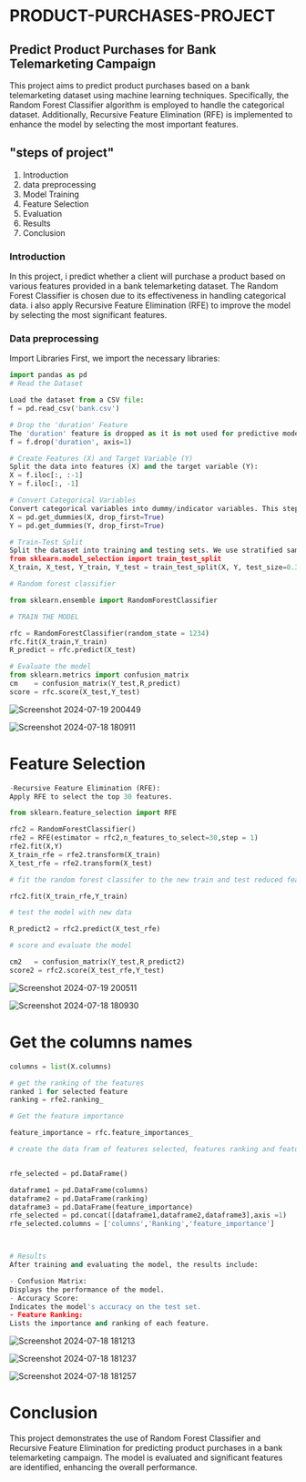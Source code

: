 # PRODUCT-PURCHASES-PROJECT


## Predict Product Purchases for Bank Telemarketing Campaign
This project aims to predict product purchases based on a bank telemarketing dataset using machine learning techniques. Specifically, the Random Forest Classifier algorithm is employed to handle the categorical dataset. Additionally, Recursive Feature Elimination (RFE) is implemented to enhance the model by selecting the most important features.

## "steps of project" 
1. Introduction
2. data preprocessing 
3. Model Training
4. Feature Selection
5. Evaluation
6. Results
7. Conclusion


### Introduction
In this project, i predict whether a client will purchase a product based on various features provided in a bank telemarketing dataset. The Random Forest Classifier is chosen due to its effectiveness in handling categorical data. i also apply Recursive Feature Elimination (RFE) to improve the model by selecting the most significant features.

### Data preprocessing
Import Libraries
First, we import the necessary libraries:
``` python
import pandas as pd
# Read the Dataset

Load the dataset from a CSV file:
f = pd.read_csv('bank.csv')

# Drop the 'duration' Feature
The 'duration' feature is dropped as it is not used for predictive modeling. It can be misleading because it is related to the outcome of the call:
f = f.drop('duration', axis=1)

# Create Features (X) and Target Variable (Y)
Split the data into features (X) and the target variable (Y):
X = f.iloc[:, :-1]
Y = f.iloc[:, -1]

# Convert Categorical Variables
Convert categorical variables into dummy/indicator variables. This step is crucial as machine learning models require numerical input:
X = pd.get_dummies(X, drop_first=True)
Y = pd.get_dummies(Y, drop_first=True)

# Train-Test Split
Split the dataset into training and testing sets. We use stratified sampling to ensure that the target variable's distribution is similar in both training and testing sets:
from sklearn.model_selection import train_test_split
X_train, X_test, Y_train, Y_test = train_test_split(X, Y, test_size=0.3, random_state=1234, str

# Random forest classifier 

from sklearn.ensemble import RandomForestClassifier

# TRAIN THE MODEL 

rfc = RandomForestClassifier(random_state = 1234)
rfc.fit(X_train,Y_train)
R_predict = rfc.predict(X_test)

# Evaluate the model 
from sklearn.metrics import confusion_matrix 
cm    = confusion_matrix(Y_test,R_predict)
score = rfc.score(X_test,Y_test) 
```
![Screenshot 2024-07-19 200449](https://github.com/user-attachments/assets/303bfd7f-5780-4e26-9b4d-0d1df8293d61)


![Screenshot 2024-07-18 180911](https://github.com/user-attachments/assets/d0defb6c-c326-441e-9937-18fd0cd6afef)


# Feature Selection
```python
-Recursive Feature Elimination (RFE): 
Apply RFE to select the top 30 features.

from sklearn.feature_selection import RFE

rfc2 = RandomForestClassifier()
rfe2 = RFE(estimator = rfc2,n_features_to_select=30,step = 1)
rfe2.fit(X,Y)
X_train_rfe = rfe2.transform(X_train)
X_test_rfe = rfe2.transform(X_test)

# fit the random forest classifer to the new train and test reduced feature data 

rfc2.fit(X_train_rfe,Y_train)

# test the model with new data 

R_predict2 = rfc2.predict(X_test_rfe)

# score and evaluate the model  

cm2   = confusion_matrix(Y_test,R_predict2)
score2 = rfc2.score(X_test_rfe,Y_test)   
```
![Screenshot 2024-07-19 200511](https://github.com/user-attachments/assets/30401111-c0fc-4cd2-9d37-62edbc3f70c4)



![Screenshot 2024-07-18 180930](https://github.com/user-attachments/assets/1d4be301-9282-47f4-a2dd-d31caaecf6fb)


# Get the columns names 
```python
columns = list(X.columns)

# get the ranking of the features
ranked 1 for selected feature 
ranking = rfe2.ranking_

# Get the feature importance 

feature_importance = rfc.feature_importances_

# create the data fram of features selected, features ranking and features importance


rfe_selected = pd.DataFrame()

dataframe1 = pd.DataFrame(columns)
dataframe2 = pd.DataFrame(ranking)
dataframe3 = pd.DataFrame(feature_importance)
rfe_selected = pd.concat([dataframe1,dataframe2,dataframe3],axis =1)
rfe_selected.columns = ['columns','Ranking','feature_importance']



# Results
After training and evaluating the model, the results include:

- Confusion Matrix: 
Displays the performance of the model.
- Accuracy Score: 
Indicates the model's accuracy on the test set.
- Feature Ranking:
Lists the importance and ranking of each feature.
```
![Screenshot 2024-07-18 181213](https://github.com/user-attachments/assets/dd0a6d9a-fa94-4796-a225-6d5d68a03a74)

![Screenshot 2024-07-18 181237](https://github.com/user-attachments/assets/ab7d55b5-fcf8-4a31-a1b1-098f8374dd0a)

![Screenshot 2024-07-18 181257](https://github.com/user-attachments/assets/dfe126fc-b7b1-4ab7-9355-8498622e7478)




# Conclusion
This project demonstrates the use of Random Forest Classifier and Recursive Feature Elimination for predicting product purchases in a bank telemarketing campaign. The model is evaluated and significant features are identified, enhancing the overall performance.




